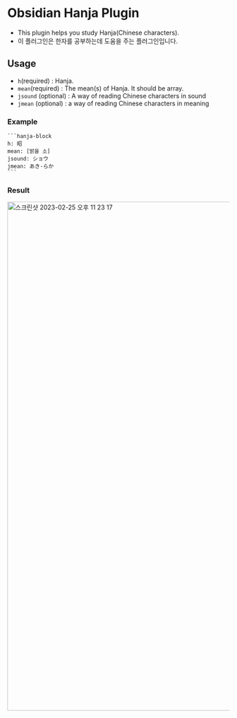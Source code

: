 # Obsidian Hanja Plugin

- This plugin helps you study Hanja(Chinese characters).
- 이 플러그인은 한자를 공부하는데 도움을 주는 플러그인입니다.

## Usage

- `h`(required) : Hanja.
- `mean`(required) : The mean(s) of Hanja. It should be array.
- `jsound` (optional) : A way of reading Chinese characters in sound
- `jmean` (optional) : a way of reading Chinese characters in meaning

### Example
~~~
```hanja-block
h: 昭
mean: [밝을 소]
jsound: ショウ
jmean: あき-らか
```
~~~
### Result
<img width="1151" alt="스크린샷 2023-02-25 오후 11 23 17" src="https://user-images.githubusercontent.com/60772480/221362077-907f5558-db1f-40c4-9116-6cb09323b7c3.png">
